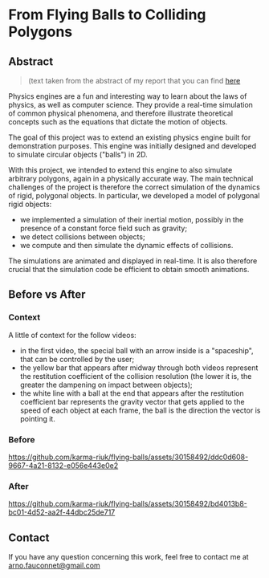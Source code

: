 # From Flying Balls to Colliding Polygons

## Abstract

> (text taken from the abstract of my report that you can find
> [here](https://github.com/karma-riuk/bachelor-project-report/blob/main/bachelorproject.pdf)

Physics engines are a fun and interesting way to learn about the laws of
physics, as well as computer science. They provide a real-time simulation of
common physical phenomena, and therefore illustrate theoretical concepts such as
the equations that dictate the motion of objects.

The goal of this project was to extend an existing physics engine built for
demonstration purposes. This engine was initially designed and developed to
simulate circular objects ("balls") in 2D.

With this project, we intended to extend this engine to also simulate arbitrary
polygons, again in a physically accurate way. The main technical challenges of
the project is therefore the correct simulation of the dynamics of rigid,
polygonal objects. In particular, we developed a model of polygonal rigid
objects:

- we implemented a simulation of their inertial motion, possibly in the
  presence of a constant force field such as gravity;
- we detect collisions between objects;
- we compute and then simulate the dynamic effects of collisions.

The simulations are animated and displayed in real-time. It is also therefore
crucial that the simulation code be efficient to obtain smooth animations.

## Before vs After

### Context

A little of context for the follow videos:

- in the first video, the special ball with an arrow inside is a "spaceship",
  that can be controlled by the user;
- the yellow bar that appears after midway through both videos represent the
  restitution coefficient of the collision resolution (the lower it is, the
  greater the dampening on impact between objects);
- the white line with a ball at the end that appears after the restitution
  coefficient bar represents the gravity vector that gets applied to the speed
  of each object at each frame, the ball is the direction the vector is pointing
  it.

### Before

https://github.com/karma-riuk/flying-balls/assets/30158492/ddc0d608-9667-4a21-8132-e056e443e0e2

### After

https://github.com/karma-riuk/flying-balls/assets/30158492/bd4013b8-bc01-4d52-aa2f-44dbc25de717

<!-- ## Controls -->
<!---->
<!-- ## Installation -->

## Contact

If you have any question concerning this work, feel free to contact me at [arno.fauconnet@gmail.com](mailto:arno.fauconnet@gmail.com)
